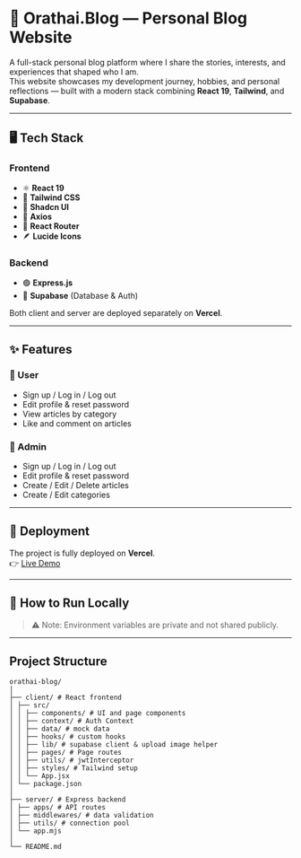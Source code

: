 # 🌸 Orathai.Blog — Personal Blog Website

A full-stack personal blog platform where I share the stories, interests, and experiences that shaped who I am.  
This website showcases my development journey, hobbies, and personal reflections — built with a modern stack combining **React 19**, **Tailwind**, and **Supabase**.

---

## 🖥️ Tech Stack

### Frontend

- ⚛️ **React 19**
- 🎨 **Tailwind CSS**
- 🧩 **Shadcn UI**
- 🔗 **Axios**
- 🧭 **React Router**
- 🪶 **Lucide Icons**

### Backend

- 🟢 **Express.js**
- 🐘 **Supabase** (Database & Auth)

Both client and server are deployed separately on **Vercel**.

---

## ✨ Features

### 👤 User

- Sign up / Log in / Log out
- Edit profile & reset password
- View articles by category
- Like and comment on articles

### 🔑 Admin

- Sign up / Log in / Log out
- Edit profile & reset password
- Create / Edit / Delete articles
- Create / Edit categories

---

## 🚀 Deployment

The project is fully deployed on **Vercel**.  
👉 [Live Demo](https://orathai-personal-blog.vercel.app/)

---

## 🧠 How to Run Locally

> ⚠️ Note: Environment variables are private and not shared publicly.

---

## Project Structure
```
orathai-blog/
│
├── client/ # React frontend
│ ├── src/
│ │ ├── components/ # UI and page components
│ │ ├── context/ # Auth Context
│ │ ├── data/ # mock data
│ │ ├── hooks/ # custom hooks
│ │ ├── lib/ # supabase client & upload image helper
│ │ ├── pages/ # Page routes
│ │ ├── utils/ # jwtInterceptor
│ │ ├── styles/ # Tailwind setup
│ │ └── App.jsx
│ └── package.json
│
├── server/ # Express backend
│ ├── apps/ # API routes
│ ├── middlewares/ # data validation
│ ├── utils/ # connection pool
│ └── app.mjs
│
└── README.md
```
